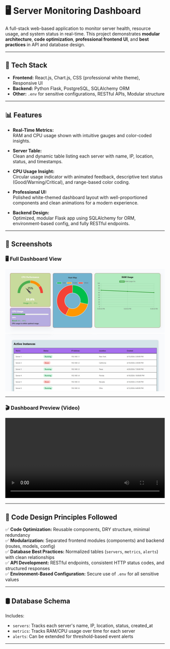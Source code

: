  # 🖥️ Server Monitoring Dashboard

A full-stack web-based application to monitor server health, resource usage, and system status in real-time. This project demonstrates **modular architecture**, **code optimization**, **professional frontend UI**, and **best practices** in API and database design.

---

## 🔧 Tech Stack

- **Frontend:** React.js, Chart.js, CSS (professional white theme), Responsive UI  
- **Backend:** Python Flask, PostgreSQL, SQLAlchemy ORM  
- **Other:** `.env` for sensitive configurations, RESTful APIs, Modular structure

---

## 📊 Features

- **Real-Time Metrics:**  
  RAM and CPU usage shown with intuitive gauges and color-coded insights.

- **Server Table:**  
  Clean and dynamic table listing each server with name, IP, location, status, and timestamps.

- **CPU Usage Insight:**  
  Circular usage indicator with animated feedback, descriptive text status (Good/Warning/Critical), and range-based color coding.

- **Professional UI:**  
  Polished white-themed dashboard layout with well-proportioned components and clean animations for a modern experience.

  

- **Backend Design:**  
  Optimized, modular Flask app using SQLAlchemy for ORM, environment-based config, and fully RESTful endpoints.

---
## 📸 Screenshots

### 🖥️ Full Dashboard View

![Dashboard1](./Img-1.jpg)
![Dashboard2](./img-2.jpg)

---------

<h3>🎬 Dashboard Preview (Video)</h3>

<video width="100%" controls>
  <source src="./Dashboard.mp4" type="video/mp4">
  Your browser does not support the video tag.
</video>

---

## 🧠 Code Design Principles Followed

✅ **Code Optimization:** Reusable components, DRY structure, minimal redundancy  
✅ **Modularization:** Separated frontend modules (components) and backend (routes, models, config)  
✅ **Database Best Practices:** Normalized tables (`servers`, `metrics`, `alerts`) with clean relationships  
✅ **API Development:** RESTful endpoints, consistent HTTP status codes, and structured responses  
✅ **Environment-Based Configuration:** Secure use of `.env` for all sensitive values

---

## 🛢️ Database Schema

Includes:
- `servers`: Tracks each server's name, IP, location, status, created_at  
- `metrics`: Tracks RAM/CPU usage over time for each server  
- `alerts`: Can be extended for threshold-based event alerts

---

